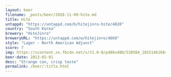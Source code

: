 ```yaml
---
layout: beer
filename: _posts/beer/2016-11-09-hite.md
title: Hite
untappd: "https://untappd.com/b/hitejinro-hite/4820"
country: "South Korea"
brewery: "HiteJinro"
breweryURL: "https://untappd.com/w/hitejinro/4669"
style: "Lager - North American Adjunct"
score: 7
img: https://scontent.xx.fbcdn.net/v/t1.0-0/p480x480/530584_10151461684393745_825973740_n.jpg?oh=db9fb5ee3c765b1481e45360f2e70977&oe=590B27C5
beer-date: 2013-02-01
desc: "Strange can, crisp taste"
permalink: /beer/:title.html
---
```

